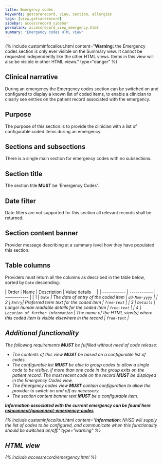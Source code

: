 ```yaml
---
title: Emergency codes
keywords: getcarerecord, view, section, allergies
tags: [view,getcarerecord]
sidebar: accessrecord_sidebar
permalink: accessrecord_view_emergency.html
summary: "Emergency codes HTML view"
---
```


{% include custominfocallout.html content="**Warning:** the Emergency codes section is only ever visible on the Summary view. It cannot be requested independently like the other HTML views. Items in this view will also be visible in other HTML views." type="danger" %}


## Clinical narrative ##

During an emergency the Emergency codes section can be switched on and configured to display a known list of coded items, to enable a clinician to clearly see entries on the patient record associated with the emergency.

## Purpose ##

The purpose of this section is to provide the clinician with a list of configurable coded items during an emergency.

## Sections and subsections ##

There is a single main section for emergency codes with no subsections.

## Section title ##

The section title **MUST** be 'Emergency Codes'.

## Date filter ##

Date filters are not supported for this section all relevant records shall be returned.

## Section content banner ##

Provider message describing at a summary level how they have populated this section.

## Table columns ##

Providers must return all the columns as described in the table below, sorted by `Date` descending:

| Order | Name | Description | Value details &nbsp;&nbsp;&nbsp; |
| ------------ | ------------ | ------------ |
| 1 | `Date`  <em class="fa fa-sort-desc" aria-hidden="true"> | The date of entry of the coded item | `dd-Mmm-yyyy` |
| 2 | `Entry`| Preferred term text for the coded item  | `free-text` |
| 3 | `Details` | Longer human readable details for the coded item | `free-text` |
| 4 | `Location of further information` | The name of the HTML view(s) where this coded item is visible elsewhere in the record | `free-text` |

## Additional functionality ##

The following requirements **MUST** be fulfilled without need of code release:

 - The contents of this view **MUST** be based on a configurable list of codes.
 - The configurable list **MUST** be able to group codes to allow a single code to be visible, if more than one code in the group exits on the patient record. The most recent code on the record **MUST** be displayed in the Emergency Codes view.
 - The Emergency codes view **MUST** contain configuration to allow the provider to switch on and off as necessary.
 - The section content banner text **MUST** be a configurable item.

**Information associated with the current emergency can be found here [nshconnect/gpconnect-emergency-codes](https://github.com/nhsconnect/gpconnect-emergency-codes)**

{% include custominfocallout.html content="**Information:** NHSD will supply the list of codes to be configured, and communicate when this functionality should be switched on/off." type="warning" %}
 
## HTML view ##

{% include accessrecord/emergency.html %}

